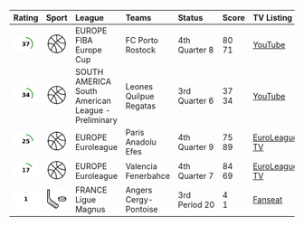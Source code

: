 | Rating                                                                                                                                 | Sport                                                                                                                | League                                               | Teams                     | Status        | Score    | TV Listing                                                  |
|:---------------------------------------------------------------------------------------------------------------------------------------|:---------------------------------------------------------------------------------------------------------------------|:-----------------------------------------------------|:--------------------------|:--------------|:---------|:------------------------------------------------------------|
| <img src="https://raw.githubusercontent.com/BlakeDuncan25/Donut-SVG-Ratings/bac4e4a278175106499642192132b1786a9aec38/37.svg" alt="37"> | <img src="https://raw.githubusercontent.com/BlakeDuncan25/Donut-SVG-Ratings/master/basketball.png" alt="Basketball"> | EUROPE<br>FIBA Europe Cup                            | FC Porto<br>Rostock       | 4th Quarter 8 | 80<br>71 | <a href="https://www.youtube.com/@FIBA/streams">YouTube</a> |
| <img src="https://raw.githubusercontent.com/BlakeDuncan25/Donut-SVG-Ratings/bac4e4a278175106499642192132b1786a9aec38/34.svg" alt="34"> | <img src="https://raw.githubusercontent.com/BlakeDuncan25/Donut-SVG-Ratings/master/basketball.png" alt="Basketball"> | SOUTH AMERICA<br>South American League - Preliminary | Leones Quilpue<br>Regatas | 3rd Quarter 6 | 37<br>34 | <a href="https://www.youtube.com/@FIBA/streams">YouTube</a> |
| <img src="https://raw.githubusercontent.com/BlakeDuncan25/Donut-SVG-Ratings/bac4e4a278175106499642192132b1786a9aec38/25.svg" alt="25"> | <img src="https://raw.githubusercontent.com/BlakeDuncan25/Donut-SVG-Ratings/master/basketball.png" alt="Basketball"> | EUROPE<br>Euroleague                                 | Paris<br>Anadolu Efes     | 4th Quarter 9 | 75<br>89 | <a href="https://tv.euroleague.net/">EuroLeague TV</a>      |
| <img src="https://raw.githubusercontent.com/BlakeDuncan25/Donut-SVG-Ratings/bac4e4a278175106499642192132b1786a9aec38/17.svg" alt="17"> | <img src="https://raw.githubusercontent.com/BlakeDuncan25/Donut-SVG-Ratings/master/basketball.png" alt="Basketball"> | EUROPE<br>Euroleague                                 | Valencia<br>Fenerbahce    | 4th Quarter 7 | 84<br>69 | <a href="https://tv.euroleague.net/">EuroLeague TV</a>      |
| <img src="https://raw.githubusercontent.com/BlakeDuncan25/Donut-SVG-Ratings/bac4e4a278175106499642192132b1786a9aec38/1.svg" alt="1">   | <img src="https://raw.githubusercontent.com/BlakeDuncan25/Donut-SVG-Ratings/master/hockey.png" alt="Ice Hockey">     | FRANCE<br>Ligue Magnus                               | Angers<br>Cergy-Pontoise  | 3rd Period 20 | 4<br>1   | <a href="https://www.fanseat.com/ligue-magnus">Fanseat</a>  |